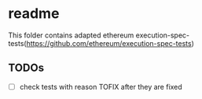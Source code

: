 # readme

This folder contains adapted ethereum execution-spec-tests(https://github.com/ethereum/execution-spec-tests)

## TODOs

- [ ] check tests with reason TOFIX after they are fixed
